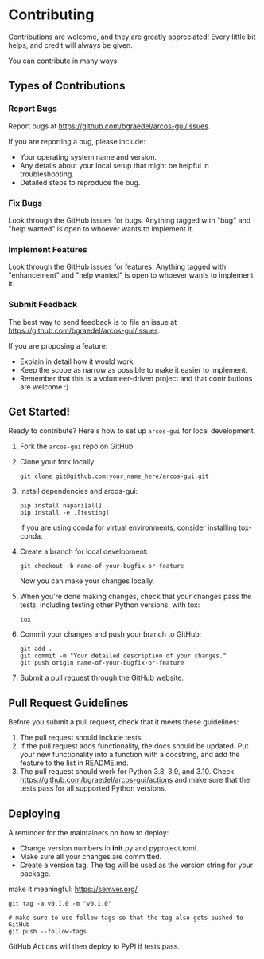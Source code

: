 # Contributing

Contributions are welcome, and they are greatly appreciated! Every little bit
helps, and credit will always be given.

You can contribute in many ways:

## Types of Contributions

### Report Bugs

Report bugs at https://github.com/bgraedel/arcos-gui/issues.

If you are reporting a bug, please include:

* Your operating system name and version.
* Any details about your local setup that might be helpful in troubleshooting.
* Detailed steps to reproduce the bug.

### Fix Bugs

Look through the GitHub issues for bugs. Anything tagged with "bug" and "help
wanted" is open to whoever wants to implement it.

### Implement Features

Look through the GitHub issues for features. Anything tagged with "enhancement"
and "help wanted" is open to whoever wants to implement it.

### Submit Feedback

The best way to send feedback is to file an issue at https://github.com/bgraedel/arcos-gui/issues.

If you are proposing a feature:

* Explain in detail how it would work.
* Keep the scope as narrow as possible to make it easier to implement.
* Remember that this is a volunteer-driven project and that contributions are welcome :)

## Get Started!

Ready to contribute? Here's how to set up `arcos-gui` for local development.

1. Fork the `arcos-gui` repo on GitHub.
2. Clone your fork locally

    ```
    git clone git@github.com:your_name_here/arcos-gui.git
    ```

3. Install dependencies and arcos-gui:

    ```
    pip install napari[all]
    pip install -e .[testing]
    ```
    If you are using conda for virtual environments, consider installing tox-conda.

5. Create a branch for local development:

    ```
    git checkout -b name-of-your-bugfix-or-feature
    ```

    Now you can make your changes locally.

6. When you're done making changes, check that your changes pass the
   tests, including testing other Python versions, with tox:

    ```
    tox
    ```

7. Commit your changes and push your branch to GitHub:

    ```
    git add .
    git commit -m "Your detailed description of your changes."
    git push origin name-of-your-bugfix-or-feature
    ```

8. Submit a pull request through the GitHub website.

## Pull Request Guidelines

Before you submit a pull request, check that it meets these guidelines:

1. The pull request should include tests.
2. If the pull request adds functionality, the docs should be updated. Put
   your new functionality into a function with a docstring, and add the
   feature to the list in README.md.
3. The pull request should work for Python 3.8, 3.9, and 3.10. Check
   https://github.com/bgraedel/arcos-gui/actions
   and make sure that the tests pass for all supported Python versions.

## Deploying

A reminder for the maintainers on how to deploy:

- Change version numbers in __init__.py and pyproject.toml.
- Make sure all your changes are committed.
- Create a version tag.
The tag will be used as the version string for your package.

make it meaningful: https://semver.org/
```
git tag -a v0.1.0 -m "v0.1.0"

# make sure to use follow-tags so that the tag also gets pushed to GitHub
git push --follow-tags
```

GitHub Actions will then deploy to PyPI if tests pass.
